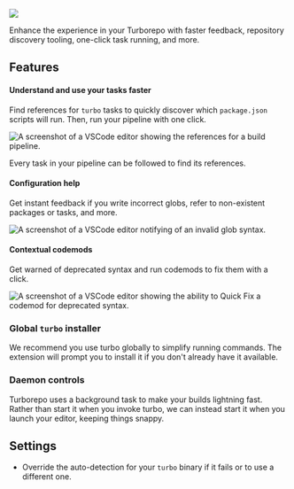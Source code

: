 ![](resources/readme-hero.png)

Enhance the experience in your Turborepo with faster feedback, repository discovery tooling, one-click task running, and more.

## Features

#### Understand and use your tasks faster

Find references for `turbo` tasks to quickly discover which `package.json` scripts will run. Then, run your pipeline with one click.

![A screenshot of a VSCode editor showing the references for a `build` pipeline.](resources/references.png)

Every task in your pipeline can be followed to find its references.

#### Configuration help

Get instant feedback if you write incorrect globs, refer to non-existent packages or tasks, and more.

![A screenshot of a VSCode editor notifying of an invalid glob syntax.](resources/globs.png)

#### Contextual codemods

Get warned of deprecated syntax and run codemods to fix them with a click.

![A screenshot of a VSCode editor showing the ability to Quick Fix a codemod for deprecated syntax.](resources/contextual-codemod.png)

### Global `turbo` installer

We recommend you use turbo globally to simplify running commands. The extension will prompt you to install it if you don't already have it available.

### Daemon controls

Turborepo uses a background task to make your builds lightning fast. Rather than start it when you invoke turbo, we can instead start it when you launch your editor, keeping things snappy.

## Settings

- Override the auto-detection for your `turbo` binary if it fails or to use a different one.
